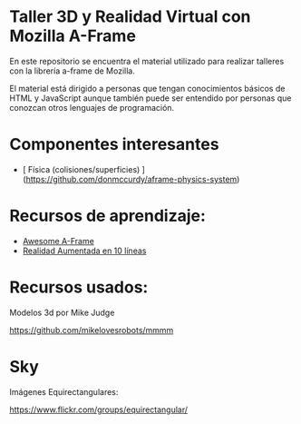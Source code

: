 # Taller 3D y Realidad Virtual con Mozilla A-Frame

En este repositorio se encuentra el material utilizado para realizar talleres con la librería a-frame de Mozilla. 

El material está dirigido a personas que tengan conocimientos básicos de HTML y JavaScript aunque también puede ser entendido por personas que conozcan otros lenguajes de programación.


# Componentes interesantes

- [ Física (colisiones/superficies) ] (https://github.com/donmccurdy/aframe-physics-system)


# Recursos de aprendizaje:

- [Awesome A-Frame](https://github.com/aframevr/awesome-aframe)
- [Realidad Aumentada en 10 líneas](https://dev.to/andraconnect/augmented-reality-in-10-lines-of-html)

# Recursos usados:

Modelos 3d por Mike Judge

https://github.com/mikelovesrobots/mmmm

# Sky

Imágenes Equirectangulares:

https://www.flickr.com/groups/equirectangular/
